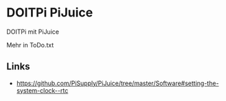 # DOITPi PiJuice

DOITPi mit PiJuice

Mehr in ToDo.txt

## Links

* https://github.com/PiSupply/PiJuice/tree/master/Software#setting-the-system-clock--rtc
